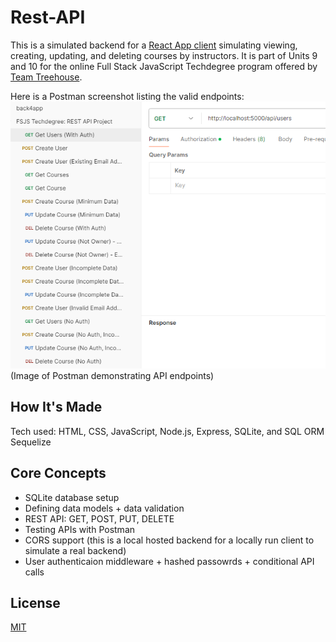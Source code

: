 # Rest-API
This is a simulated backend for a <a href="https://github.com/alexcartaz/React-App" target="_blank">React App client</a> simulating viewing, creating, updating, and deleting courses by instructors. It is part of Units 9 and 10 for the online Full Stack JavaScript Techdegree program offered by <a href="https://teamtreehouse.com/techdegree/full-stack-javascript" target="_blank">Team Treehouse</a>.

Here is a Postman screenshot listing the valid endpoints:
![](https://github.com/alexcartaz/assets/blob/main/postman%20rest%20api.png)
(Image of Postman demonstrating API endpoints)

## How It's Made

Tech used: HTML, CSS, JavaScript, Node.js, Express, SQLite, and SQL ORM Sequelize

## Core Concepts

 * SQLite database setup 
 * Defining data models + data validation
 * REST API: GET, POST, PUT, DELETE 
 * Testing APIs with Postman
 * CORS support (this is a local hosted backend for a locally run client to simulate a real backend)
 * User authenticaion middleware + hashed passowrds + conditional API calls

## License

[MIT](https://choosealicense.com/licenses/mit/)
